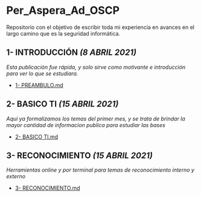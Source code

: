 # Per_Aspera_Ad_OSCP
Repositorio con el objetivo de escribir toda mi experiencia en avances en el largo camino que es la seguridad informática.

## 1- INTRODUCCIÓN _(8 ABRIL 2021)_
_Esta publicación fue rápida, y solo sirve como motivante e introducción para ver lo que se estudiara._
* [1- PREAMBULO.md](https://github.com/DESMOULINS/Per_Aspera_Ad_OSCP/blob/main/1-PREAMBULO.md)

## 2- BASICO TI _(15 ABRIL 2021)_
_Aqui ya formalizamos los temas del primer mes, y se trata de brindar la mayor cantidad de informacion publica para estudiar las bases_
* [2- BASICO TI.md](https://github.com/DESMOULINS/Per_Aspera_Ad_OSCP/blob/main/2-BASICO%20TI.md)

## 3- RECONOCIMIENTO _(15 ABRIL 2021)_
_Herramientas online y por terminal para temas de reconocimiento interno y externo_
* [3- RECONOCIMIENTO.md](https://github.com/DESMOULINS/Per_Aspera_Ad_OSCP/blob/main/3-RECONOCIMIENTO.md)
